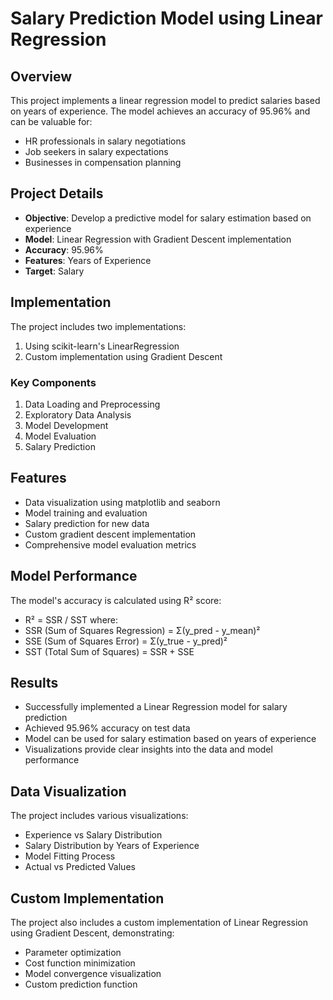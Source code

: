 # Salary Prediction Model using Linear Regression

## Overview
This project implements a linear regression model to predict salaries based on years of experience. The model achieves an accuracy of 95.96% and can be valuable for:
- HR professionals in salary negotiations
- Job seekers in salary expectations
- Businesses in compensation planning

## Project Details
- **Objective**: Develop a predictive model for salary estimation based on experience
- **Model**: Linear Regression with Gradient Descent implementation
- **Accuracy**: 95.96%
- **Features**: Years of Experience
- **Target**: Salary

## Implementation
The project includes two implementations:
1. Using scikit-learn's LinearRegression
2. Custom implementation using Gradient Descent

### Key Components
1. Data Loading and Preprocessing
2. Exploratory Data Analysis
3. Model Development
4. Model Evaluation
5. Salary Prediction

## Features
- Data visualization using matplotlib and seaborn
- Model training and evaluation
- Salary prediction for new data
- Custom gradient descent implementation
- Comprehensive model evaluation metrics


## Model Performance
The model's accuracy is calculated using R² score:
- R² = SSR / SST
where:
- SSR (Sum of Squares Regression) = Σ(y_pred - y_mean)²
- SSE (Sum of Squares Error) = Σ(y_true - y_pred)²
- SST (Total Sum of Squares) = SSR + SSE

## Results
- Successfully implemented a Linear Regression model for salary prediction
- Achieved 95.96% accuracy on test data
- Model can be used for salary estimation based on years of experience
- Visualizations provide clear insights into the data and model performance

## Data Visualization
The project includes various visualizations:
- Experience vs Salary Distribution
- Salary Distribution by Years of Experience
- Model Fitting Process
- Actual vs Predicted Values

## Custom Implementation
The project also includes a custom implementation of Linear Regression using Gradient Descent, demonstrating:
- Parameter optimization
- Cost function minimization
- Model convergence visualization
- Custom prediction function
